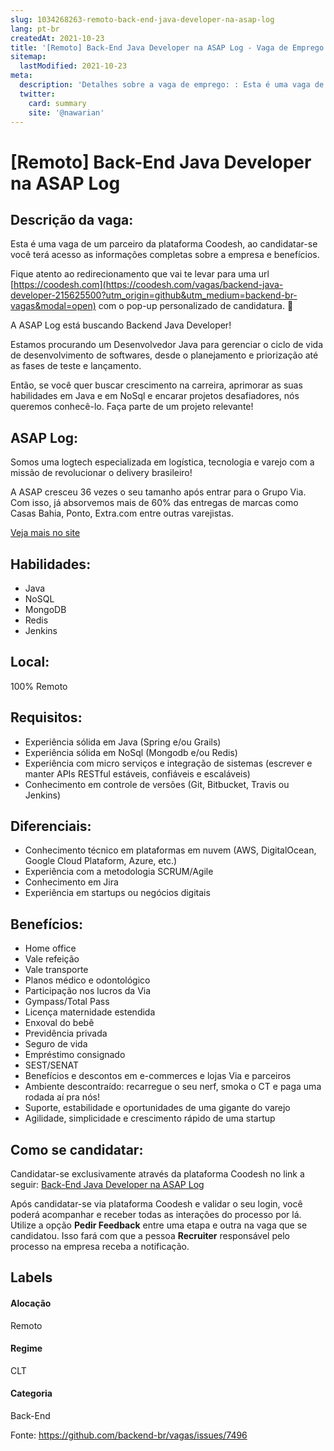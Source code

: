 ```yaml
---
slug: 1034268263-remoto-back-end-java-developer-na-asap-log
lang: pt-br
createdAt: 2021-10-23
title: '[Remoto] Back-End Java Developer na ASAP Log - Vaga de Emprego'
sitemap:
  lastModified: 2021-10-23
meta:
  description: 'Detalhes sobre a vaga de emprego: : Esta é uma vaga de um parceiro da plataforma Coodesh, ao candidatar-se você terá acesso as informações completas sobre a empresa e benefícios.  Fique atento ao redirecionamento que vai te levar para uma url [https://coodesh.com](https://coodesh.com/vagas/backend-java-developer-215625500?utm_origin=github&utm_medium=backend-br-vagas&modal=open) com o pop-up personalizado de candidatura. 👋 <p>A ASAP Log está buscando Backend Java Developer!</p> <p>Estamos procurando um Desenvolvedor Java para gerenciar o ciclo de vida de desenvolvimento de softwares, desde o planejamento e priorização até as fases de teste e lançamento.</p> <p>Então, se você quer buscar crescimento na carreira, aprimorar as suas habilidades em Java e em NoSql e encarar projetos desafiadores, nós queremos conhecê-lo. Faça parte de um projeto relevante!</p>'
  twitter:
    card: summary
    site: '@nawarian'
---
```


# [Remoto] Back-End Java Developer na ASAP Log

## Descrição da vaga: 
Esta é uma vaga de um parceiro da plataforma Coodesh, ao candidatar-se você terá acesso as informações completas sobre a empresa e benefícios.


Fique atento ao redirecionamento que vai te levar para uma url [https://coodesh.com](https://coodesh.com/vagas/backend-java-developer-215625500?utm_origin=github&utm_medium=backend-br-vagas&modal=open) com o pop-up personalizado de candidatura. 👋
<p>A ASAP Log está buscando Backend Java Developer!</p>
<p>Estamos procurando um Desenvolvedor Java para gerenciar o ciclo de vida de desenvolvimento de softwares, desde o planejamento e priorização até as fases de teste e lançamento.</p>
<p>Então, se você quer buscar crescimento na carreira, aprimorar as suas habilidades em Java e em NoSql e encarar projetos desafiadores, nós queremos conhecê-lo. Faça parte de um projeto relevante!</p>

## ASAP Log: 
 <p>Somos uma logtech especializada em logística, tecnologia e varejo com a missão de revolucionar o delivery brasileiro!</p>
<p>A ASAP cresceu 36 vezes o seu tamanho após entrar para o Grupo Via. Com isso, já absorvemos mais de 60% das entregas de marcas como Casas Bahia, Ponto, Extra.com entre outras varejistas.</p><a href='https://coodesh.com/empresas/asap-log'>Veja mais no site</a>

 ## Habilidades: 
 - Java 
- NoSQL 
- MongoDB 
- Redis 
- Jenkins
## Local: 
 100% Remoto
## Requisitos: 
 - Experiência sólida em Java (Spring e/ou Grails) 
- Experiência sólida em NoSql (Mongodb e/ou Redis) 
- Experiência com micro serviços e integração de sistemas (escrever e manter APIs RESTful estáveis, confiáveis e escaláveis) 
- Conhecimento em controle de versões (Git, Bitbucket, Travis ou Jenkins)
## Diferenciais: 
 - Conhecimento técnico em plataformas em nuvem (AWS, DigitalOcean, Google Cloud Plataform, Azure, etc.) 
- Experiência com a metodologia SCRUM/Agile 
- Conhecimento em Jira 
- Experiência em startups ou negócios digitais
## Benefícios: 
 - Home office 
- Vale refeição 
- Vale transporte 
- Planos médico e odontológico 
- Participação nos lucros da Via 
- Gympass/Total Pass 
- Licença maternidade estendida 
- Enxoval do bebê 
- Previdência privada 
- Seguro de vida 
- Empréstimo consignado 
- SEST/SENAT 
- Benefícios e descontos em e-commerces e lojas Via e parceiros 
- Ambiente descontraído: recarregue o seu nerf, smoka o CT e paga uma rodada aí pra nós! 
- Suporte, estabilidade e oportunidades de uma gigante do varejo 
- Agilidade, simplicidade e crescimento rápido de uma startup
## Como se candidatar:
Candidatar-se exclusivamente através da plataforma Coodesh no link a seguir: [Back-End Java Developer na ASAP Log](https://coodesh.com/vagas/backend-java-developer-215625500?utm_origin=github&utm_medium=backend-br-vagas&modal=open)


Após candidatar-se via plataforma Coodesh e validar o seu login, você poderá acompanhar e receber todas as interações do processo por lá. Utilize a opção **Pedir Feedback** entre uma etapa e outra na vaga que se candidatou. Isso fará com que a pessoa **Recruiter** responsável pelo processo na empresa receba a notificação.
## Labels
#### Alocação
Remoto
#### Regime
CLT
#### Categoria
Back-End

Fonte: https://github.com/backend-br/vagas/issues/7496